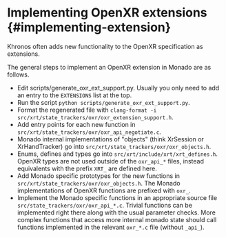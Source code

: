 # Implementing OpenXR extensions {#implementing-extension}

<!--
Copyright 2021, Collabora, Ltd. and the Monado contributors
SPDX-License-Identifier: BSL-1.0
-->

Khronos often adds new functionality to the OpenXR specification as extensions.

The general steps to implement an OpenXR extension in Monado are as follows.

* Edit scripts/generate_oxr_ext_support.py. Usually you only need to add an
  entry to the `EXTENSIONS` list at the top.
* Run the script `python scripts/generate_oxr_ext_support.py`.
* Format the regenerated file with
  `clang-format -i src/xrt/state_trackers/oxr/oxr_extension_support.h`.
* Add entry points for each new function in
  `src/xrt/state_trackers/oxr/oxr_api_negotiate.c`.
* Monado internal implementations of "objects" (think XrSession or
  XrHandTracker) go into `src/xrt/state_trackers/oxr/oxr_objects.h`.
* Enums, defines and types go into `src/xrt/include/xrt/xrt_defines.h`. OpenXR
  types are not used outside of the `oxr_api_*` files, instead equivalents with
  the prefix `XRT_` are defined here.
* Add Monado specific prototypes for the new functions in
  `src/xrt/state_trackers/oxr/oxr_objects.h`. The Monado implementations of
  OpenXR functions are prefixed with `oxr_`.
* Implement the Monado specific functions in an appropriate source file
  `src/state_trackers/oxr/oxr_api_*.c`. Trivial functions can be implemented
  right there along with the usual parameter checks. More complex functions that
  access more internal monado state should call functions implemented in the
  relevant `oxr_*.c` file (without `_api_`).
